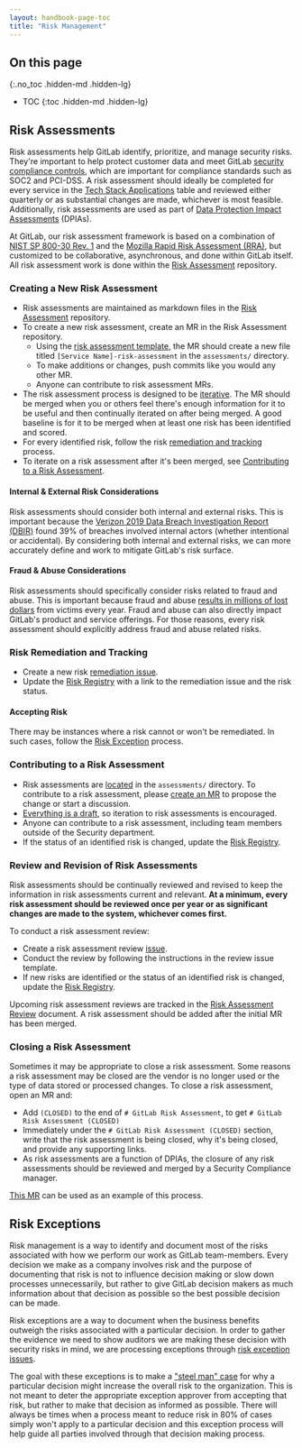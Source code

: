 ```yaml
---
layout: handbook-page-toc
title: "Risk Management"
---
```


## On this page
{:.no_toc .hidden-md .hidden-lg}

- TOC
{:toc .hidden-md .hidden-lg}

## Risk Assessments

Risk assessments help GitLab identify, prioritize, and manage security risks. They're important to help protect customer data and meet GitLab [security compliance controls](/handbook/engineering/security/sec-controls.html#risk-management), which are important for compliance standards such as SOC2 and PCI-DSS. A risk assessment should ideally be completed for every service in the [Tech Stack Applications](/handbook/business-ops/tech-stack-applications/) table and reviewed either quarterly or as substantial changes are made, whichever is most feasible. Additionally, risk assessments are used as part of [Data Protection Impact Assessments](/handbook/engineering/security/dpia-policy/#dpia-assessment) (DPIAs).

At GitLab, our risk assessment framework is based on a combination of [NIST SP 800-30 Rev. 1](https://csrc.nist.gov/publications/detail/sp/800-30/rev-1/final) and the [Mozilla Rapid Risk Assessment (RRA)](https://infosec.mozilla.org/guidelines/risk/rapid_risk_assessment), but customized to be collaborative, asynchronous, and done within GitLab itself. All risk assessment work is done within the [Risk Assessment](https://gitlab.com/gitlab-com/gl-security/compliance/risk-assessments) repository.

### Creating a New Risk Assessment

* Risk assessments are maintained as markdown files in the [Risk Assessment](https://gitlab.com/gitlab-com/gl-security/compliance/risk-assessments) repository.
* To create a new risk assessment, create an MR in the Risk Assessment repository.
    * Using the [risk assessment template](https://gitlab.com/gitlab-com/gl-security/compliance/risk-assessments/blob/master/templates/risk-assessment-template.md), the MR should create a new file titled `[Service Name]-risk-assessment` in the `assessments/` directory.
    * To make additions or changes, push commits like you would any other MR.
    * Anyone can contribute to risk assessment MRs.
* The risk assessment process is designed to be [iterative](/handbook/values/#iteration). The MR should be merged when you or others feel there's enough information for it to be useful and then continually iterated on after being merged. A good baseline is for it to be merged when at least one risk has been identified and scored.
* For every identified risk, follow the risk [remediation and tracking](/handbook/engineering/security/#risk-remediation-and-tracking) process.
* To iterate on a risk assessment after it's been merged, see [Contributing to a Risk Assessment](/handbook/engineering/security/#contributing-to-a-risk-assessment).

#### Internal & External Risk Considerations

Risk assessments should consider both internal and external risks. This is important because the [Verizon 2019 Data Breach Investigation Report (DBIR)](https://enterprise.verizon.com/resources/reports/dbir/2019/summary-of-findings/) found 39% of breaches involved internal actors (whether intentional or accidental). By considering both internal and external risks, we can more accurately define and work to mitigate GitLab's risk surface.

#### Fraud & Abuse Considerations

Risk assessments should specifically consider risks related to fraud and abuse. This is important because fraud and abuse [results in millions of lost dollars](https://www.fbi.gov/scams-and-safety/common-fraud-schemes/internet-fraud) from victims every year. Fraud and abuse can also directly impact GitLab's product and service offerings. For those reasons, every risk assessment should explicitly address fraud and abuse related risks.

### Risk Remediation and Tracking

* Create a new risk [remediation issue](https://gitlab.com/gitlab-com/gl-security/compliance/risk-assessments/issues/new?issuable_template=Risk%20Remediation%20Template).
* Update the [Risk Registry](https://gitlab.com/gitlab-com/gl-security/compliance/risk-assessments/blob/master/Risk%20Registry.md) with a link to the remediation issue and the risk status.

#### Accepting Risk

There may be instances where a risk cannot or won't be remediated. In such cases, follow the [Risk Exception](/handbook/engineering/security/risk-management.html#risk-exceptions) process.

### Contributing to a Risk Assessment

* Risk assessments are [located](https://gitlab.com/gitlab-com/gl-security/compliance/risk-assessments/tree/master/assessments) in the `assessments/` directory. To contribute to a risk assessment, please [create an MR](/handbook/communication/#everything-starts-with-a-merge-request) to propose the change or start a discussion.
* [Everything is a draft](/handbook/values/#everything-is-in-draft), so iteration to risk assessments is encouraged.
* Anyone can contribute to a risk assessment, including team members outside of the Security department.
* If the status of an identified risk is changed, update the [Risk Registry](https://gitlab.com/gitlab-com/gl-security/compliance/risk-assessments/blob/master/Risk%20Registry.md).

### Review and Revision of Risk Assessments

Risk assessments should be continually reviewed and revised to keep the information in risk assessments current and relevant. **At a minimum, every risk assessment should be reviewed once per year or as significant changes are made to the system, whichever comes first.** 

To conduct a risk assessment review:

* Create a risk assessment review [issue](https://gitlab.com/gitlab-com/gl-security/compliance/risk-assessments/issues/new?issuable_template=Risk%20Assessment%20Review).
* Conduct the review by following the instructions in the review issue template.
* If new risks are identified or the status of an identified risk is changed, update the [Risk Registry](https://gitlab.com/gitlab-com/gl-security/compliance/risk-assessments/blob/master/Risk%20Registry.md).

Upcoming risk assessment reviews are tracked in the [Risk Assessment Review](https://gitlab.com/gitlab-com/gl-security/compliance/risk-assessments/blob/master/Risk%20Assessment%20Reviews.md) document. A risk assessment should be added after the initial MR has been merged.

### Closing a Risk Assessment

Sometimes it may be appropriate to close a risk assessment. Some reasons a risk assessment may be closed are the vendor is no longer used or the type of data stored or processed changes. To close a risk assessment, open an MR and: 

* Add `(CLOSED)` to the end of `# GitLab Risk Assessment`, to get `# GitLab Risk Assessment (CLOSED)`
* Immediately under the `# GitLab Risk Assessment (CLOSED)` section, write that the risk assessment is being closed, why it's being closed, and provide any supporting links.
* As risk assessments are a function of DPIAs, the closure of any risk assessments should be reviewed and merged by a Security Compliance manager.

[This MR](https://gitlab.com/gitlab-com/gl-security/compliance/risk-assessments/merge_requests/23) can be used as an example of this process.

## Risk Exceptions

Risk management is a way to identify and document most of the risks associated with how we perform our work as GitLab team-members. Every decision we make as a company involves risk and the purpose of documenting that risk is not to influence decision making or slow down processes unnecessarily, but rather to give GitLab decision makers as much information about that decision as possible so the best possible decision can be made. 

Risk exceptions are a way to document when the business benefits outweigh the risks associated with a particular decision. In order to gather the evidence we need to show auditors we are making these decision with security risks in mind, we are processing exceptions through [risk exception issues](https://gitlab.com/gitlab-com/gl-security/compliance/risk-assessments/issues/new?issuable_template=Risk%20Acceptance%20Template). 

The goal with these exceptions is to make a ["steel man" case](/handbook/values/#assume-positive-intent) for why a particular decision might increase the overall risk to the organization. This is not meant to deter the appropriate exception approver from accepting that risk, but rather to make that decision as informed as possible. There will always be times when a process meant to reduce risk in 80% of cases simply won't apply to a particular decision and this exception process will help guide all parties involved through that decision making process.
